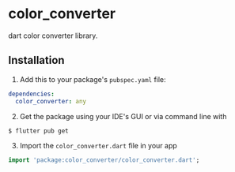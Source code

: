 # color_converter

dart color converter library.

## Installation

1. Add this to your package's `pubspec.yaml` file:

```yaml
dependencies:
  color_converter: any
```

2. Get the package using your IDE's GUI or via command line with

```bash
$ flutter pub get
```

3. Import the `color_converter.dart` file in your app

```dart
import 'package:color_converter/color_converter.dart';
```